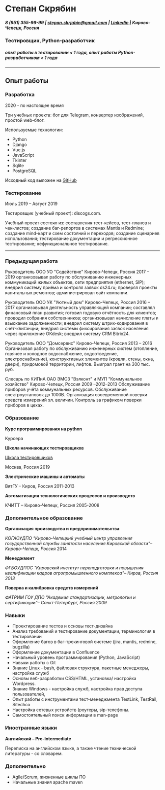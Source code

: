 
# Степан Скрябин #

##### 8 (951) 355-96-99 | stepan.skrjabin@gmail.com | [Linkedin](www.linkedin.com/in/stepan-skryabin) | Кирово-Чепецк, Россия #####

### Тестировщик, Python-разработчик ###

##### опыт работы в тестировании < 1 года, опыт работы Python-разработчиком < 1 года #####
________________________________________________________________________________________
## Опыт работы ##

### Разработка ###
2020 - по настоящее время

Три учебных проекта: бот для Telegram, конвертер изображений, простой web-блог.

Используемые технологии:
- Python
- Django
- Vue.js
- JavaScript
- Tkinter
- Sqlite
- PostgreSQL

Исходный код выложен на [GitHub](github.com/stepanskryabin)

### Тестирование ###
Июль 2019 – Август 2019

Тестировщик (учебный проект): discogs.com.

Учебный проект состоял из: составления тест-кейсов, тест-планов и чек-листов; создание баг-репортов в системах Mantis и Redmine; создание mind-карт и схем состояний и переходов; создание сценариев использования; тестирование документации и регрессионное тестирование; нефункциональное тестирование.

-----------------------------------------------------------------------------------------------------------------

### Предыдущая работа ###
Руководитель ООО УО "Содействие"
Кирово-Чепецк, Россия
2017 – 2019
организовывал работу по обслуживанию инженерных коммуникаций жилых объектов, сети предприятия (ethernet, SIP); 
внедрил систему приёма и контроля заявок ds24.ru; проверял проекты капитальных ремонтов; администрировал сайт компании.

Руководитель ООО УК "Уютный дом"
Кирово-Чепецк, Россия
2016 – 2017
организовывал деятельность управляющей компании; составлял финансовый план развития; готовил годовую отчётность для клиентов; проводил собрания собственников; организовывал начисление платы и взыскание задолженности; внедрил систему штрих-кодирования в счёт-квитанции; внедрил системы фиксирования заявок населения через приложение OKdesk; внедрил систему CRM Bitrix24.

Руководитель ООО "Домсервис"
Кирово-Чепецк, Россия
2013 – 2016
Организовал работу по обслуживанию инженерных систем (отопление, горячее и холодное водоснабжение, водоотведение, электроснабжение), конструктивных элементов (кровли, стены, окна, двери), придомовой территории, лифтов. Выиграл грант на 300 тыс. руб.

Слесарь по КИПиА
ОАО ЭМСЗ "Вэлконт" и МУП "Коммунальное хозяйство"
Кирово-Чепецк, Россия
2009 –2012–2013
Обслуживание приборов учёта коммунальных ресурсов. Обслуживание электроустановок до 1000В. Организация своевременной поверки средств измерений эл. величин. Контроль за графиком поверки приборов в цехах.

### Образование ###

**Курс программирования на python**

Курсера

**Школа начинающих тестировщиков**

[Школа тестировщиков](http://testbase.ru/learn/beginner)

Москва, Россия 2019

**Электрические машины и автоматы**

ВятГУ – Киров, Россия 2011-2013

**Автоматизация технологических процессов и производств**

КЧИТТ – Кирово-Чепецк, Россия 2005-2008

### Дополнительное образование ###
**Организация производства и предпринимательства**

*КОГАОУДПО "Кирово-Чепецкий учебный центр управления государственной службы занятости населения Кировской области"– Кирово-Чепецк, Россия*
2014

**Менеджмент**

*ФГБОУДПОС "Кировский институт переподготовки и повышения квалификации кадров агропромышленного комплекса"– Киров, Россия 2013*

**Поверка и калибровка средств измерений**

*ФАТРИМ ГОУ ДПО "Академия стандартизации, метрологии и сертификации"– Санкт-Петербург, Россия 2009*

### Навыки ###
* Проектирование тестов и основы тест-дизайна
* Анализ требований и тестирование документации, терминология в тестировании
* Оформление багов в баг-трекинговой системе (jira, mantis, redmine, bugzilla)
* Оформление документации в Confluence
* Начальный уровень программирования (Python, JavaScript)
* Навыки работы с Git
* Знание Linux - bash, файловая структура, пакетные менеджеры, настройка служб
* Основы веб-разработки CSS/HTML, установка/ настройка Wordpress.
* Знание Windows - настройка служб, настройка прав доступа пользователей,
* Опыт работы с инструментами тест-менеджмента TestLink, TestRail, Sitechco
* Настройка сетевых устройств (роутеры, sip-телефоны.
* Самостоятельный поиск информации в man-page

### Иностранные языки ###

**Английский – Pre-Intermediate**

Переписка на английском языке, а также чтение технической литературы - со словарем.

### Дополнительно ###

* Agile/Scrum, жизненные циклы ПО
* Начальные знания apache maven
